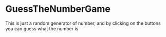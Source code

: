 # GuessTheNumberGame
This is just a random generator of number, and by clicking on the buttons you can guess what the number is
